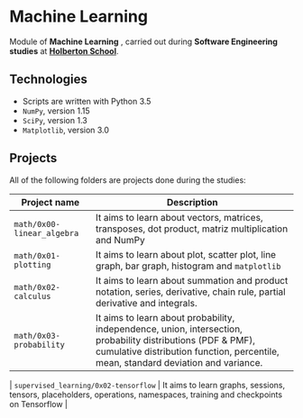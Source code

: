 # Machine Learning

Module of **Machine Learning** , carried out during **Software Engineering studies** at **[Holberton School](https://www.holbertonschool.com/)**.

## Technologies

- Scripts are written with Python 3.5
- `NumPy`, version 1.15
- `SciPy`, version 1.3
- `Matplotlib`, version 3.0

## Projects

All of the following folders are projects done during the studies:

| Project name               | Description                                                                                                                                                                                        |
| -------------------------- | -------------------------------------------------------------------------------------------------------------------------------------------------------------------------------------------------- |
| `math/0x00-linear_algebra` | It aims to learn about vectors, matrices, transposes, dot product, matriz multiplication and NumPy                                                                                                 |
| `math/0x01-plotting`       | It aims to learn about plot, scatter plot, line graph, bar graph, histogram and `matplotlib`                                                                                                       |
| `math/0x02-calculus`       | It aims to learn about summation and product notation, series, derivative, chain rule, partial derivative and integrals.                                                                           |
| `math/0x03-probability`    | It aims to learn about probability, independence, union, intersection, probability distributions (PDF & PMF), cumulative distribution function, percentile, mean, standard deviation and variance. |

| `supervised_learning/0x02-tensorflow` | It aims to learn graphs, sessions, tensors, placeholders, operations, namespaces, training and checkpoints on Tensorflow |
